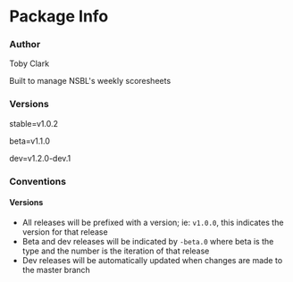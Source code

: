 # Package Info

### Author

Toby Clark

Built to manage NSBL's weekly scoresheets

### Versions

stable=v1.0.2

beta=v1.1.0

dev=v1.2.0-dev.1

### Conventions

#### Versions

- All releases will be prefixed with a version; ie: `v1.0.0`, this indicates the version for that release
- Beta and dev releases will be indicated by `-beta.0` where beta is the type and the number is the iteration of that release
- Dev releases will be automatically updated when changes are made to the master branch
